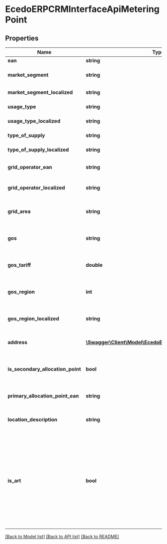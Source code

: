# EcedoERPCRMInterfaceApiMeteringPoint

## Properties
Name | Type | Description | Notes
------------ | ------------- | ------------- | -------------
**ean** | **string** | EAN van de aansluiting | [optional] 
**market_segment** | **string** | Het marktsegment (ook wel verbruikssegment genoemd) van de aansluiting | [optional] 
**market_segment_localized** | **string** | Nederlandse vertaling van het marktsegment | [optional] 
**usage_type** | **string** | Verbruikstype van de aansluiting | [optional] 
**usage_type_localized** | **string** | Nederlandse vertaling van het verbruikstype | [optional] 
**type_of_supply** | **string** | Leveringsrichting van de aansluiting | [optional] 
**type_of_supply_localized** | **string** | Nederlandse vertaling van de leveringsrichting | [optional] 
**grid_operator_ean** | **string** | EAN code van de netbeheerder die de aansluiting beheert | [optional] 
**grid_operator_localized** | **string** | De naam van de netbeheerder die de aansluiting beheert | [optional] 
**grid_area** | **string** | Het netgebied waarin de aansluiting zich bevindt (alleen gevuld bij elektriciteit-aansluitingen) | [optional] 
**gos** | **string** | De EAN van het Gas Ontvangst Station (GOS) (alleen gevuld bij gas-aansluitingen) | [optional] 
**gos_tariff** | **double** | Dit veld is niet langer van toepassingen sinds de komst van het postzegeltarief (NC-TAR) | [optional] 
**gos_region** | **int** | Dit veld is niet langer van toepassingen sinds de komst van het postzegeltarief (NC-TAR) | [optional] 
**gos_region_localized** | **string** | Dit veld is niet langer van toepassingen sinds de komst van het postzegeltarief (NC-TAR) | [optional] 
**address** | [**\Swagger\Client\Model\EcedoERPCRMInterfaceApiAddress**](EcedoERPCRMInterfaceApiAddress.md) | Het adres van de aansluiting (zie het object-model voor meer informatie) | [optional] 
**is_secondary_allocation_point** | **bool** | Geeft aan of de aansluiting een primair aansluitpunt heeft en daarmee dus zelf een secundair aansluitpunt is | [optional] 
**primary_allocation_point_ean** | **string** | De EAN van het eventueel aanwezige primaire aansluitpunt | [optional] 
**location_description** | **string** | Een optionele locatieomschrijving die de netbeheerder bij een aansluiting kan registreren | [optional] 
**is_art** | **bool** | Geeft aan of de aansluiting het marktsegment (UsageType) \&quot;Artikel 1 lid 2 of 3\&quot; heeft. Dit zijn kleinverbruikaansluitingen die behandeld moeten worden als grootverbruikaansluitingen.  Bij deze aansluitingen geeft Ecedo UsageType \&quot;LargeConsumer\&quot; terug en wordt deze boolean op \&quot;true\&quot; gezet om aan te geven dat het om een ART-aansluiting gaat. | [optional] 

[[Back to Model list]](../README.md#documentation-for-models) [[Back to API list]](../README.md#documentation-for-api-endpoints) [[Back to README]](../README.md)


